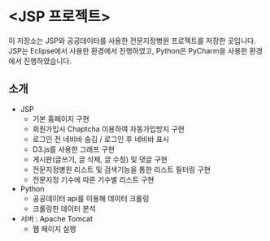 # <JSP 프로젝트>
이 저장소는 JSP와 공공데이터를 사용한 전문지정병원 프로젝트를 저장한 곳입니다.
JSP는 Eclipse에서 사용한 환경에서 진행하였고, Python은 PyCharm을 사용한 환경에서 진행하였습니다.

## 소개
- JSP
    - 기본 홈페이지 구현
    - 회원가입시 Chaptcha 이용하여 자동가입방지 구현
    - 로그인 전 네비바 숨김 / 로그인 후 네비바 표시
    - D3.js를 사용한 그래프 구현
    - 게시판(글쓰기, 글 삭제, 글 수정) 및 댓글 구현
    - 전문지정병원 리스트 및 검색기능을 통한 리스트 필터링 구현
    - 전문지정 기수에 따른 기수별 리스트 구현
- Python
    - 공공데이터 api를 이용해 데이터 크롤링
    - 크롤링한 데이터 분석
- 서버 : Apache Tomcat
    - 웹 페이지 실행
